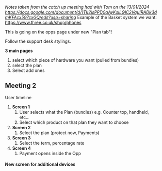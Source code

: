*Notes taken from the catch up meeting had with Tom on the 13/01/2024*
*https://docs.google.com/document/d/1Tk2isPPD0aAyKolLGIC2VguIRADk3dmKFAcx597cxGQ/edit?usp=sharing*
Example of the Basket system we want: https://www.three.co.uk/shop/phones

This is going on the opps page under new "Plan tab"!

Follow the support desk stylings. 

**3 main pages**
1. select which piece of hardware you want (pulled from bundles)
2. select the plan
3. Select add ones


## Meeting 2

User timeline 

1. **Screen 1**
	1. User selects what the Plan (bundles) e.g. Counter top, handheld, etc...
	2. Select which product on that plan they want to choose 
2. **Screen 2**
	1. Select the plan (protect now, Payments)
3. **Screen 3**
	1. Select the term, percentage rate 
4. **Screen 4**
	1. Payment opens inside the Opp 

#### New screen for additional devices
